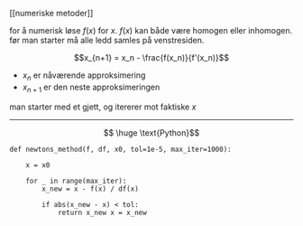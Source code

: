 [[numeriske metoder]]

for å numerisk løse $f(x)$ for $x$.
$f(x)$ kan både være homogen eller inhomogen.
før man starter må alle ledd samles på venstresiden.

$$x_{n+1} = x_n - \frac{f(x_n)}{f'(x_n)}$$

- $x_n$ er nåværende approksimering
- $x_{n+1}$ er den neste approksimeringen

man starter med et gjett, og itererer mot faktiske $x$

---
$$ \huge \text{Python}$$
```
def newtons_method(f, df, x0, tol=1e-5, max_iter=1000):

    x = x0 
    
    for _ in range(max_iter): 
        x_new = x - f(x) / df(x) 
        
        if abs(x_new - x) < tol: 
            return x_new x = x_new 
```